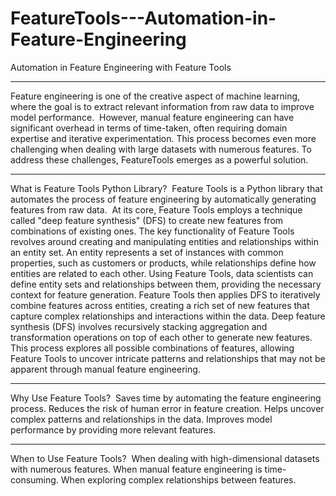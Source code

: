 # FeatureTools---Automation-in-Feature-Engineering
Automation in Feature Engineering with Feature Tools

---

Feature engineering is one of the creative aspect of machine learning, where the goal is to extract relevant information from raw data to improve model performance. 
However, manual feature engineering can have significant overhead in terms of time-taken, often requiring domain expertise and iterative experimentation.
This process becomes even more challenging when dealing with large datasets with numerous features.
To address these challenges, FeatureTools emerges as a powerful solution. 

---

What is Feature Tools Python Library? 
Feature Tools is a Python library that automates the process of feature engineering by automatically generating features from raw data. 
At its core, Feature Tools employs a technique called "deep feature synthesis" (DFS) to create new features from combinations of existing ones.
The key functionality of Feature Tools revolves around creating and manipulating entities and relationships within an entity set. An entity represents a set of instances with common properties, such as customers or products, while relationships define how entities are related to each other.
Using Feature Tools, data scientists can define entity sets and relationships between them, providing the necessary context for feature generation. Feature Tools then applies DFS to iteratively combine features across entities, creating a rich set of new features that capture complex relationships and interactions within the data.
Deep feature synthesis (DFS) involves recursively stacking aggregation and transformation operations on top of each other to generate new features. 
This process explores all possible combinations of features, allowing Feature Tools to uncover intricate patterns and relationships that may not be apparent through manual feature engineering.

---

Why Use Feature Tools? 
Saves time by automating the feature engineering process.
Reduces the risk of human error in feature creation.
Helps uncover complex patterns and relationships in the data.
Improves model performance by providing more relevant features.

---

When to Use Feature Tools? 
When dealing with high-dimensional datasets with numerous features.
When manual feature engineering is time-consuming.
When exploring complex relationships between features.
